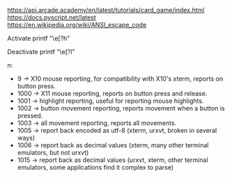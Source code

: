 https://api.arcade.academy/en/latest/tutorials/card_game/index.html
https://docs.pyscript.net/latest
https://en.wikipedia.org/wiki/ANSI_escape_code

Activate
    printf "\e[?<n>h"

Deactivate
    printf "\e[?<n>l"

n:
- 9 -> X10 mouse reporting, for compatibility with X10's xterm, reports on button press.
- 1000 -> X11 mouse reporting, reports on button press and release.
- 1001 -> highlight reporting, useful for reporting mouse highlights.
- 1002 -> button movement reporting, reports movement when a button is pressed.
- 1003 -> all movement reporting, reports all movements.
- 1005 -> report back encoded as utf-8 (xterm, urxvt, broken in several ways)
- 1006 -> report back as decimal values (xterm, many other terminal emulators, but not urxvt)
- 1015 -> report back as decimal values (urxvt, xterm, other terminal emulators, some applications find it complex to parse)